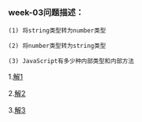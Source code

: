### week-03问题描述：
```
(1) 将string类型转为number类型

(2) 将number类型转为string类型

(3) JavaScript有多少种内部类型和内部方法
```

1.[解1](https://github.com/apacheao/Frontend-01-Template/blob/master/week03/convertStrToNum.js)

2.[解2](https://github.com/apacheao/Frontend-01-Template/blob/master/week03/convertNumberToString.js)

3.[解3](https://github.com/apacheao/blog/issues/10)
